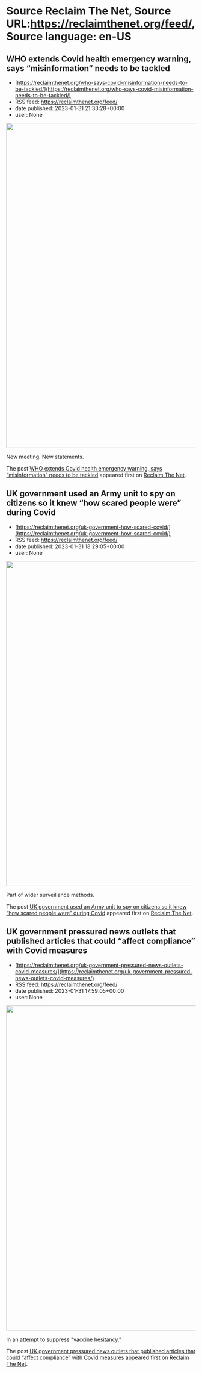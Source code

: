 # Source Reclaim The Net, Source URL:https://reclaimthenet.org/feed/, Source language: en-US

## WHO extends Covid health emergency warning, says “misinformation” needs to be tackled
 - [https://reclaimthenet.org/who-says-covid-misinformation-needs-to-be-tackled/](https://reclaimthenet.org/who-says-covid-misinformation-needs-to-be-tackled/)
 - RSS feed: https://reclaimthenet.org/feed/
 - date published: 2023-01-31 21:33:28+00:00
 - user: None

<a href="https://reclaimthenet.org/who-says-covid-misinformation-needs-to-be-tackled/" rel="nofollow" title="WHO extends Covid health emergency warning, says &#8220;misinformation&#8221; needs to be tackled"><img alt="" class="webfeedsFeaturedVisual wp-post-image" height="864" src="https://reclaimthenet.org/wp-content/uploads/2023/01/tedros23.jpg" style="display: block; margin: auto; margin-bottom: 15px;" width="1536" /></a><p>New meeting. New statements.</p>
<p>The post <a href="https://reclaimthenet.org/who-says-covid-misinformation-needs-to-be-tackled/" rel="nofollow">WHO extends Covid health emergency warning, says &#8220;misinformation&#8221; needs to be tackled</a> appeared first on <a href="https://reclaimthenet.org" rel="nofollow">Reclaim The Net</a>.</p>

## UK government used an Army unit to spy on citizens so it knew “how scared people were” during Covid
 - [https://reclaimthenet.org/uk-government-how-scared-covid/](https://reclaimthenet.org/uk-government-how-scared-covid/)
 - RSS feed: https://reclaimthenet.org/feed/
 - date published: 2023-01-31 18:29:05+00:00
 - user: None

<a href="https://reclaimthenet.org/uk-government-how-scared-covid/" rel="nofollow" title="UK government used an Army unit to spy on citizens so it knew &#8220;how scared people were&#8221; during Covid"><img alt="" class="webfeedsFeaturedVisual wp-post-image" height="864" src="https://reclaimthenet.org/wp-content/uploads/2023/01/uk-lockdown.jpg" style="display: block; margin: auto; margin-bottom: 15px;" width="1536" /></a><p>Part of wider surveillance methods.</p>
<p>The post <a href="https://reclaimthenet.org/uk-government-how-scared-covid/" rel="nofollow">UK government used an Army unit to spy on citizens so it knew &#8220;how scared people were&#8221; during Covid</a> appeared first on <a href="https://reclaimthenet.org" rel="nofollow">Reclaim The Net</a>.</p>

## UK government pressured news outlets that published articles that could “affect compliance” with Covid measures
 - [https://reclaimthenet.org/uk-government-pressured-news-outlets-covid-measures/](https://reclaimthenet.org/uk-government-pressured-news-outlets-covid-measures/)
 - RSS feed: https://reclaimthenet.org/feed/
 - date published: 2023-01-31 17:59:05+00:00
 - user: None

<a href="https://reclaimthenet.org/uk-government-pressured-news-outlets-covid-measures/" rel="nofollow" title="UK government pressured news outlets that published articles that could &#8220;affect compliance&#8221; with Covid measures"><img alt="" class="webfeedsFeaturedVisual wp-post-image" height="864" src="https://reclaimthenet.org/wp-content/uploads/2023/01/uk-media-v.jpg" style="display: block; margin: auto; margin-bottom: 15px;" width="1536" /></a><p>In an attempt to suppress "vaccine hesitancy."</p>
<p>The post <a href="https://reclaimthenet.org/uk-government-pressured-news-outlets-covid-measures/" rel="nofollow">UK government pressured news outlets that published articles that could &#8220;affect compliance&#8221; with Covid measures</a> appeared first on <a href="https://reclaimthenet.org" rel="nofollow">Reclaim The Net</a>.</p>
